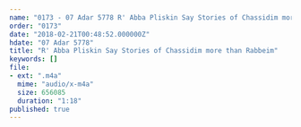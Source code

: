 ```yaml
---
name: "0173 - 07 Adar 5778 R' Abba Pliskin Say Stories of Chassidim more than Rabbeim"
order: "0173"
date: "2018-02-21T00:48:52.000000Z"
hdate: "07 Adar 5778"
title: "R' Abba Pliskin Say Stories of Chassidim more than Rabbeim"
keywords: []
file:
- ext: ".m4a"
  mime: "audio/x-m4a"
  size: 656085
  duration: "1:18"
published: true
---
```


